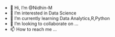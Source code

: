 - 👋 Hi, I’m @Nidhin-M
- 👀 I’m interested in Data Science
- 🌱 I’m currently learning Data Analytics,R,Python
- 💞️ I’m looking to collaborate on ...
- 📫 How to reach me ...

<!---
Nidhin-M/Nidhin-M is a ✨ special ✨ repository because its `README.md` (this file) appears on your GitHub profile.
You can click the Preview link to take a look at your changes.
--->
